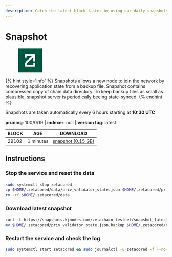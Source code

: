 ```yaml
---
description: Catch the latest block faster by using our daily snapshots.
---
```


# Snapshot

<figure><img src="https://raw.githubusercontent.com/kj89/cosmos-images/main/logos/zetachain.png" alt=""><figcaption></figcaption></figure>

{% hint style='info' %}
Snapshots allows a new node to join the network by recovering application state from a backup file. 
Snapshot contains compressed copy of chain data directory. To keep backup files as small as plausible, 
snapshot server is periodically beeing state-synced.
{% endhint %}

Snapshots are taken automatically every 6 hours starting at **10:30 UTC**

**pruning**: 100/0/19 | **indexer**: null | **version tag**: latest

| BLOCK             | AGE             | DOWNLOAD                                                                                            |
| ----------------- | --------------- | --------------------------------------------------------------------------------------------------- |
| 29102 | 1 minutes | [snapshot (0.15 GB)](https://snapshots.kjnodes.com/zetachain-testnet/snapshot\_latest.tar.lz4) |

## Instructions

### Stop the service and reset the data

```bash
sudo systemctl stop zetacored
cp $HOME/.zetacored/data/priv_validator_state.json $HOME/.zetacored/priv_validator_state.json.backup
rm -rf $HOME/.zetacored/data
```

### Download latest snapshot

```bash
curl -L https://snapshots.kjnodes.com/zetachain-testnet/snapshot_latest.tar.lz4 | tar -Ilz4 -xf - -C $HOME/.zetacored
mv $HOME/.zetacored/priv_validator_state.json.backup $HOME/.zetacored/data/priv_validator_state.json
```

### Restart the service and check the log

```bash
sudo systemctl start zetacored && sudo journalctl -u zetacored -f --no-hostname -o cat
```
